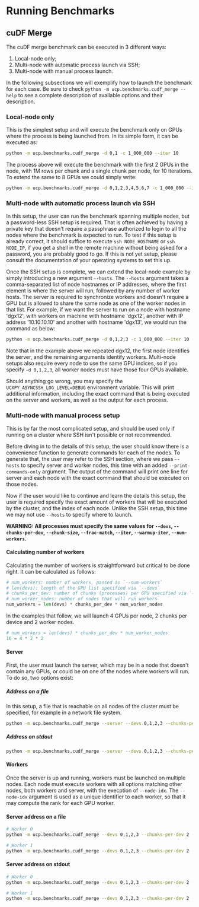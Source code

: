 # Running Benchmarks

## cuDF Merge

The cuDF merge benchmark can be executed in 3 different ways:

1. Local-node only;
1. Multi-node with automatic process launch via SSH;
1. Multi-node with manual process launch.

In the following subsections we will exemplify how to launch the benchmark for each case. Be sure to check `python -m ucp.benchmarks.cudf_merge --help` to see a complete description of available options and their description.


### Local-node only

This is the simplest setup and will execute the benchmark only on GPUs where the process is being launched from. In its simple form, it can be executed as:

```bash
python -m ucp.benchmarks.cudf_merge -d 0,1 -c 1_000_000 --iter 10
```

The process above will execute the benchmark with the first 2 GPUs in the node, with 1M rows per chunk and a single chunk per node, for 10 iterations. To extend the same to 8 GPUs we could simply write:

```bash
python -m ucp.benchmarks.cudf_merge -d 0,1,2,3,4,5,6,7 -c 1_000_000 --iter 10
```


### Multi-node with automatic process launch via SSH

In this setup, the user can run the benchmark spanning multiple nodes, but a password-less SSH setup is required. That is often achieved by having a private key that doesn't require a passphrase authorized to login to all the nodes where the benchmark is expected to run. To test if this setup is already correct, it should suffice to execute `ssh NODE_HOSTNAME` or `ssh NODE_IP`, if you get a shell in the remote machine without being asked for a password, you are probably good to go. If this is not yet setup, please consult the documentation of your operating systems to set this up.

Once the SSH setup is complete, we can extend the local-node example by simply introducing a new argument `--hosts`. The `--hosts` argument takes a comma-separated list of node hostnames or IP addresses, where the first element is where the server will run, followed by any number of worker hosts. The server is required to synchronize workers and doesn't require a GPU but is allowed to share the same node as one of the worker nodes in that list. For example, if we want the server to run on a node with hostname 'dgx12', with workers on machine with hostname 'dgx12', another with IP address '10.10.10.10' and another with hostname 'dgx13', we would run the command as below:

```bash
python -m ucp.benchmarks.cudf_merge -d 0,1,2,3 -c 1_000_000 --iter 10 --hosts dgx12,dgx12,10.10.10.10,dgx15
```

Note that in the example above we repeated dgx12, the first node identifies the server, and the remaining arguments identify workers. Multi-node setups also require every node to use the same GPU indices, so if you specify `-d 0,1,2,3`, all worker nodes must have those four GPUs available.

Should anything go wrong, you may specify the `UCXPY_ASYNCSSH_LOG_LEVEL=DEBUG` environment variable. This will print additional information, including the exact command that is being executed on the server and workers, as well as the output for each process.


### Multi-node with manual process setup

This is by far the most complicated setup, and should be used only if running on a cluster where SSH isn't possible or not recommended.

Before diving in to the details of this setup, the user should know there is a convenience function to generate commands for each of the nodes. To generate that, the user may refer to the SSH section, where we pass `--hosts` to specify server and worker nodes, this time with an added `--print-commands-only` argument. The output of the command will print one line for server and each node with the exact command that should be executed on those nodes.

Now if the user would like to continue and learn the details this setup, the user is required specify the exact amount of workers that will be executed by the cluster, and the index of each node. Unlike the SSH setup, this time we may not use `--hosts` to specify where to launch.

**WARNING: All processes must specify the same values for `--devs`, `--chunks-per-dev`, `--chunk-size`, `--frac-match`, `--iter`, `--warmup-iter`, `--num-workers`.**


#### Calculating number of workers

Calculating the number of workers is straightforward but critical to be done right. It can be calculated as follows:

```python
# num_workers: number of workers, passed as `--num-workers`
# len(devs): length of the GPU list specified via `--devs`
# chunks_per_dev: number of chunks (processes) per GPU specified via `--chunks-per-dev`
# num_worker_nodes: number of nodes that will run workers
num_workers = len(devs) * chunks_per_dev * num_worker_nodes
```

In the examples that follow, we will launch 4 GPUs per node, 2 chunks per device and 2 worker nodes.

```python
# num_workers = len(devs) * chunks_per_dev * num_worker_nodes
16 = 4 * 2 * 2
```

#### Server

First, the user must launch the server, which may be in a node that doesn't contain any GPUs, or could be on one of the nodes where workers will run. To do so, two options exist:

##### Address on a file

In this setup, a file that is reachable on all nodes of the cluster must be specified, for example in a network file system. 

```bash
python -m ucp.benchmarks.cudf_merge --server --devs 0,1,2,3 --chunks-per-dev 2 --chunk-size 1000000 --frac-match 0.5 --iter 10 --warmup-iter 5 --num-workers 16 --server-file /path/to/network/fs/server.json
```

##### Address on stdout

```bash
python -m ucp.benchmarks.cudf_merge --server --devs 0,1,2,3 --chunks-per-dev 2 --chunk-size 1000000 --frac-match 0.5 --iter 10 --warmup-iter 5 --num-workers 16
```


#### Workers

Once the server is up and running, workers must be launched on multiple nodes. Each node must execute workers with all options matching other nodes, both workers and server, with the execption of `--node-idx`. The `--node-idx` argument is used as a unique identifier to each worker, so that it may compute the rank for each GPU worker.


#### Server address on a file

```bash
# Worker 0
python -m ucp.benchmarks.cudf_merge --devs 0,1,2,3 --chunks-per-dev 2 --chunk-size 1000000 --frac-match 0.5 --iter 10 --warmup-iter 5 --num-workers 16 --node-idx 0 --rmm-init-pool-size 4000000000 --server-file '/path/to/network/fs/server.json'

# Worker 1
python -m ucp.benchmarks.cudf_merge --devs 0,1,2,3 --chunks-per-dev 2 --chunk-size 1000000 --frac-match 0.5 --iter 10 --warmup-iter 5 --num-workers 16 --node-idx 1 --rmm-init-pool-size 4000000000 --server-file '/path/to/network/fs/server.json'
```


#### Server address on stdout

```bash
# Worker 0
python -m ucp.benchmarks.cudf_merge --devs 0,1,2,3 --chunks-per-dev 2 --chunk-size 1000000 --frac-match 0.5 --iter 10 --warmup-iter 5 --num-workers 16 --node-idx 0 --rmm-init-pool-size 4000000000 --server-address 'REPLACE WITH SERVER ADDRESS'

# Worker 1
python -m ucp.benchmarks.cudf_merge --devs 0,1,2,3 --chunks-per-dev 2 --chunk-size 1000000 --frac-match 0.5 --iter 10 --warmup-iter 5 --num-workers 16 --node-idx 1 --rmm-init-pool-size 4000000000 --server-address 'REPLACE WITH SERVER ADDRESS'
```
